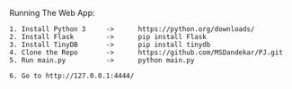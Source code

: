 Running The Web App:

    1. Install Python 3     ->      https://python.org/downloads/
    2. Install Flask        ->      pip install Flask
    3. Install TinyDB       ->      pip install tinydb
    4. Clone the Repo       ->      https://github.com/MSDandekar/PJ.git
    5. Run main.py          ->      python main.py
    
    6. Go to http://127.0.0.1:4444/
